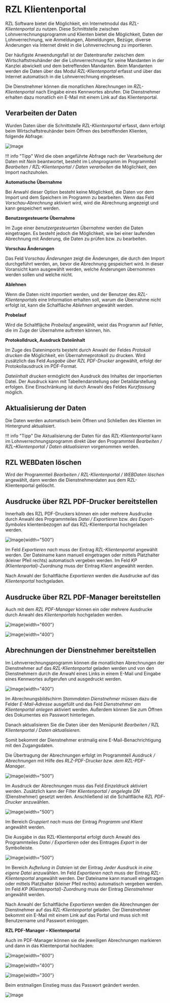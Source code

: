 # RZL Klientenportal

RZL Software bietet die Möglichkeit, ein Internetmodul das *RZL-Klientenportal* zu nutzen. Diese Schnittstelle zwischen Lohnverrechnungsprogramm und Klienten bietet die Möglichkeit, Daten der Lohnverrechnung, wie Anmeldungen, Abmeldungen, Bezüge, diverse Änderungen via Internet direkt in die Lohnverrechnung zu importieren.

Der häufigste Anwendungsfall ist der Datentransfer zwischen dem Wirtschaftstreuhänder der die Lohnverrechnung für seine Mandanten in der Kanzlei abwickelt und dem betreffenden Mandanten. Beim Mandanten werden die Daten über das Modul *RZL-Klientenportal* erfasst und über das Internet automatisch in die Lohnverrechnung eingelesen.

Die Dienstnehmer können die monatlichen Abrechnungen im *RZL-Klientenportal* nach Eingabe eines Kennwortes abrufen. Die Dienstnehmer erhalten dazu monatlich ein E-Mail mit einem Link auf das Klientenportal.

## Verarbeiten der Daten

Wurden Daten über die Schnittstelle *RZL-Klientenportal* erfasst, dann erfolgt beim Wirtschaftstreuhänder beim Öffnen des betreffenden Klienten, folgende Abfrage:

![Image](<img/image362.png>)

!!! info "Tipp"
    Wird die oben angeführte Abfrage nach der Verarbeitung der Daten mit *Nein* beantwortet, besteht im Lohnprogramm im Programmteil *Bearbeiten / RZL-Klientenportal / Daten verarbeiten* die Möglichkeit, den Import nachzuholen.

**Automatische Übernahme**

Bei Anwahl dieser Option besteht keine Möglichkeit, die Daten vor dem Import und dem Speichern im Programm zu bearbeiten. Wenn das Feld *Vorschau-Abrechnung* aktiviert wird, wird die Abrechnung angezeigt und kann gespeichert werden.

**Benutzergesteuerte Übernahme**

Im Zuge einer *benutzergesteuerten Übernahme* werden die Daten eingetragen. Es besteht jedoch die Möglichkeit, wie bei einer laufenden Abrechnung mit Änderung, die Daten zu prüfen bzw. zu bearbeiten.

**Vorschau Änderungen**

Das Feld V*orschau Änderungen* zeigt die Änderungen, die durch den Import durchgeführt werden, an, bevor die Abrechnung gespeichert wird. In dieser Voransicht kann ausgewählt werden, welche Änderungen übernommen werden sollen und welche nicht.

**Ablehnen**

Wenn die Daten nicht importiert werden, und der Benutzer des *RZL-Klientenportals* eine Information erhalten soll, warum die Übernahme nicht erfolgt ist, kann die Schalfläche *Ablehnen* angewählt werden.

**Probelauf**

Wird die Schaltfläche *Probelauf* angewählt, weist das Programm auf Fehler, die im Zuge der Übernahme auftreten können, hin.

**Protokolldruck, Ausdruck Dateiinhalt**

Im Zuge des Datenimports besteht durch Anwahl der Feldes *Protokoll drucken* die Möglichkeit, ein Übernahmeprotokoll zu drucken. Wird zusätzlich das Feld *Ausgabe über RZL PDF-Drucker* angewählt, erfolgt der Protokollausdruck im PDF-Format.

*Dateiinhalt drucken* ermöglicht den Ausdruck des Inhaltes der importierten Datei. Der Ausdruck kann mit Tabellendarstellung oder Detaildarstellung erfolgen. Eine Einschränkung ist durch Anwahl des Feldes *Kurzfassung* möglich.

## Aktualisierung der Daten

Die Daten werden automatisch beim Öffnen und Schließen des Klienten im Hintergrund aktualisiert.

!!! info "Tipp"
    Die Aktualisierung der Daten für das *RZL-Klientenportal* kann im Lohnverrechnungsprogramm direkt über den Programmteil *Bearbeiten / RZL–Klientenportal / Daten aktualisieren* vorgenommen werden.

## RZL WEBDaten löschen

Wird der Programmteil *Bearbeiten / RZL-Klientenportal / WEBDaten löschen* angewählt, dann werden die Dienstnehmerdaten aus dem RZL-Klientenportal gelöscht.

## Ausdrucke über RZL PDF-Drucker bereitstellen

Innerhalb des RZL PDF-Druckers können ein oder mehrere Ausdrucke durch Anwahl des Programmteiles *Datei / Exportieren* bzw. *des Export-Symboles* klientenbezogen auf das RZL-Klientenportal hochgeladen werden.

![Image](<img/image363.png>){width="500"}

Im Feld *Exportieren nach* muss der Eintrag *RZL-Klientenportal* angewählt werden. Der Dateiname kann manuell eingetragen oder mittels Platzhalter (kleiner Pfeil rechts) automatisch vergeben werden. Im Feld *KP (Klientenportal)-Zuordnung* muss der Eintrag *Klient* angewählt werden.

Nach Anwahl der Schaltfläche *Exportieren* werden die Ausdrucke auf das *Klientenportal* hochgeladen.

## Ausdrucke über RZL PDF-Manager bereitstellen

Auch mit dem *RZL PDF-Manager* können ein oder mehrere Ausdrucke durch Anwahl des *Klientenportals* hochgeladen werden.

![Image](<img/image364.png>){width="600"}

![Image](<img/image365.png>){width="400"}

## Abrechnungen der Dienstnehmer bereitstellen

Im Lohnverrechnungsprogramm können die monatlichen Abrechnungen der Dienstnehmer auf das *RZL-Klientenportal* geladen werden und von den Dienstnehmern durch die Anwahl eines Links in einem E-Mail und Eingabe eines Kennwortes aufgerufen und ausgedruckt werden.

![Image](<img/image366.png>){width="400"}

Im Abrechnungsbildschirm *Stammdaten Dienstnehmer* müssen dazu die Felder *E-Mail-Adresse* ausgefüllt und das Feld *Dienstnehmer am Klientenportal anlegen* aktiviert werden. Außerdem können Sie zum Öffnen des Dokumentes ein Passwort hinterlegen.

Danach aktualisieren Sie die Daten über den Menüpunkt *Bearbeiten /* R*ZL Klientenportal / Daten aktualisieren.*

Somit bekommt der Dienstnehmer erstmalig eine E-Mail-Benachrichtigung mit den Zugangsdaten.

Die Übertragung der Abrechnungen erfolgt im Programmteil *Ausdruck / Abrechnungen* mit Hilfe des *RLZ-PDF-Drucker bzw. dem RZL-PDF-Manager*.

![Image](<img/image367.png>){width="500"}

Im Ausdruck der Abrechnungen muss das Feld *Einzeldruck* aktiviert werden. Zusätzlich kann der Filter *Klientenportal / angelegte DN* (Dienstnehmer) gesetzt werden. Anschließend ist die Schaltfläche *RZL PDF-Drucker* anzuwählen.

![Image](<img/image368.png>){width="500"}

Im Bereich *Gruppiert nach* muss der Eintrag *Programm und Klient* angewählt werden.

Die Ausgabe in das RZL-Klientenportal erfolgt durch Anwahl des Programmteiles *Datei / Exportieren* oder des Eintrages *Export* in der Symbolleiste.

![Image](<img/image369.png>){width="500"}

Im Bereich *Aufteilung in Dateien* ist der Eintrag *Jeder Ausdruck in eine eigene Datei* anzuwählen. Im Feld *Exportieren nach* muss der Eintrag *RZL-Klientenportal* angewählt werden. Der Dateiname kann manuell eingetragen oder mittels Platzhalter (kleiner Pfeil rechts) automatisch vergeben werden. Im Feld *KP (Klientenportal)-Zuordnung* muss der Eintrag *Dienstnehmer* angewählt werden.

Nach Anwahl der Schaltfläche *Exportieren* werden die Abrechnungen der Dienstnehmer auf das *RZL-Klientenportal* geladen. Der Dienstnehmer bekommt ein E-Mail mit einem Link auf das Portal und muss sich mit Benutzername und Passwort einloggen.

**RZL PDF-Manager – Klientenportal**

Auch im PDF-Manager können sie die jeweiligen Abrechnungen markieren und dann in das Klientenportal hochladen:

![Image](<img/image364.png>){width="600"}

![Image](<img/image370.png>){width="400"}

![Image](<img/image371.png>){width="300"}

Beim erstmaligen Einstieg muss das Passwort geändert werden.

![Image](<img/image372.png>)